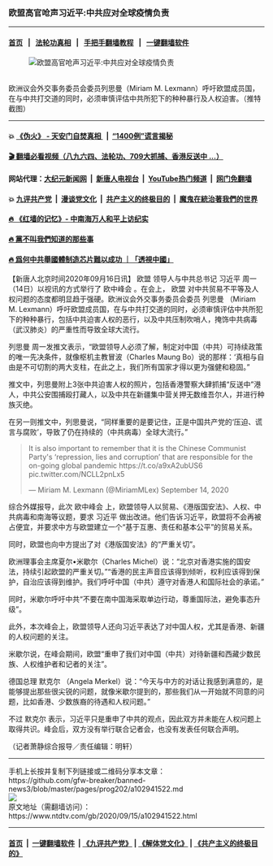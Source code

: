 ### 欧盟高官呛声习近平:中共应对全球疫情负责
------------------------

#### [首页](https://github.com/gfw-breaker/banned-news3/blob/master/README.md) &nbsp;&nbsp;|&nbsp;&nbsp; [法轮功真相](https://github.com/begood0513/basic/blob/master/README.md)  &nbsp;&nbsp;|&nbsp;&nbsp; [手把手翻墙教程](https://github.com/gfw-breaker/guides/wiki)  &nbsp;&nbsp;|&nbsp;&nbsp; [一键翻墙软件](https://github.com/gfw-breaker/nogfw/blob/master/README.md)  



<div><div class="featured_image">
 <figure>
  <img alt="欧盟高官呛声习近平:中共应对全球疫情负责" src="https://i.ntdtv.com/assets/uploads/2020/09/humanrights.jpg"/>
 </figure><br/>
 <span class="caption">
  欧洲议会外交事务委员会委员列思曼（Miriam M. Lexmann）呼吁欧盟成员国，在与中共打交道的同时，必须审慎评估中共所犯下的种种暴行及人权迫害。（推特截图）
 </span>
</div>
</div><hr/>

#### 💥 [《伪火》 - 天安门自焚真相 ](http://158.247.195.190:10000/videos/blog/weihuo.html)&nbsp; |&nbsp; [“1400例”谎言揭秘  ](http://158.247.195.190:10000/videos/blog/jiexi1400.html)

#### [ 🎬  翻墙必看视频（八九六四、法轮功、709大抓捕、香港反送中 ...）](https://github.com/gfw-breaker/links/blob/master/banned.md)

#### 网站代理：[大纪元新闻网](http://158.247.195.190:10080/gb/) &nbsp;|&nbsp; [新唐人电视台](http://158.247.195.190:8808/gb/)  &nbsp;|&nbsp; [YouTube热门频道](http://158.247.195.190/youtube.html) &nbsp;|&nbsp; [网门免翻墙](http://158.247.195.190:11000/show.aspx?name=ogHome)

#### 💥 [九评共产党](http://158.247.195.190:10000/videos/res/jiuping/)&nbsp; |&nbsp; [漫谈党文化](http://158.247.195.190:10000/videos/res/mtdwh/)&nbsp; |&nbsp; [共产主义的终极目的](http://158.247.195.190:10000/videos/res/zjmd/)&nbsp; |&nbsp; [魔鬼在統治著我們的世界](http://158.247.195.190:10000/videos/res/TheSpecter/)  

#### [ 🔥  《红墙的记忆》- 中南海万人和平上访纪实](http://158.247.195.190:10000/videos/news/../legend/index.html)

#### [ 🔥  黨不叫我們知道的那些事](http://158.247.195.190:10000/videos/news/truth02.html)

#### [ 🔥  爲何中共舉國體制造芯片難以成功 ｜「透視中國」](http://158.247.195.190:10000/videos/news/don03.html)

<div><div class="post_content" itemprop="articleBody">
 <p>
  【新唐人北京时间2020年09月16日讯】
  <ok href="https://www.ntdtv.com/gb/欧盟.htm">
   欧盟
  </ok>
  领导人与中共总书记
  <ok href="https://www.ntdtv.com/gb/习近平.htm">
   习近平
  </ok>
  周一（14日）以视讯的方式举行了
  <ok href="https://www.ntdtv.com/gb/欧中峰会.htm">
   欧中峰会
  </ok>
  。在会上，
  <ok href="https://www.ntdtv.com/gb/欧盟.htm">
   欧盟
  </ok>
  对中共贸易不平等及人权问题的态度都明显趋于强硬。欧洲议会外交事务委员会委员
  <ok href="https://www.ntdtv.com/gb/列思曼.htm">
   列思曼
  </ok>
  （Miriam M. Lexmann）呼吁欧盟成员国，在与中共打交道的同时，必须审慎评估中共所犯下的种种暴行，包括中共迫害人权的恶行，以及中共压制吹哨人，掩饰中共病毒（武汉肺炎）的严重性而导致全球大流行。
 </p>
 <p>
  <ok href="https://www.ntdtv.com/gb/列思曼.htm">
   列思曼
  </ok>
  周一发推文表示，“欧盟领导人必须了解，制定对中国（中共）可持续政策的唯一先决条件，就像枢机主教冒波（Charles Maung Bo）说的那样：‘真相与自由是不可切割的两大支柱，在此之上，我们所有国家才得以更为强健和稳固。”
 </p>
 <p>
  推文中，列思曼附上3张中共迫害人权的照片，包括香港警察大肆抓捕“反送中”港人，中共公安围捕殴打藏人，以及中共在新疆集中营关押无数维吾尔人，并进行种族灭绝。
 </p>
 <p>
  在另一则推文中，列思曼说，“同样重要的是要记住，正是中国共产党的‘压迫、谎言与腐败’，导致了仍在持续的（中共病毒）全球大流行。”
 </p>
 <blockquote class="twitter-tweet" data-dnt="true" data-width="500">
  <p dir="ltr" lang="en">
   It is also important to remember that it is the Chinese Communist Party's ‘repression, lies and corruption’ that are responsible for the on-going global pandemic
   <ok href="https://t.co/a9xA2ubUS6">
    https://t.co/a9xA2ubUS6
   </ok>
   <ok href="https://t.co/NCLL2pnLx5">
    pic.twitter.com/NCLL2pnLx5
   </ok>
  </p>
  <p>
   — Miriam M. Lexmann (@MiriamMLex)
   <ok href="https://twitter.com/MiriamMLex/status/1305485026100998148?ref_src=twsrc%5Etfw">
    September 14, 2020
   </ok>
  </p>
 </blockquote>
 <p>
  <script async="" charset="utf-8" src="https://platform.twitter.com/widgets.js">
  </script>
 </p>
 <p>
  <p>
   综合外媒报导，此次
   <ok href="https://www.ntdtv.com/gb/欧中峰会.htm">
    欧中峰会
   </ok>
   上，欧盟领导人以贸易、《港版国安法》、人权、中共病毒和南海等议题，要求
   <ok href="https://www.ntdtv.com/gb/习近平.htm">
    习近平
   </ok>
   做出改进。他们告诉习近平，欧盟将不会再被占便宜，并要求中方与欧盟建立一个“基于互惠、责任和基本公平”的贸易关系。
  </p>
  <p>
   同时，欧盟也向中方提出了对《港版国安法》的“严重关切”。
  </p>
  <p>
   欧洲理事会主席夏尔•米歇尔（Charles Michel）说：“北京对香港实施的国安法，持续引起欧盟的严重关切。”“香港的民主声音应该得到倾听，权利应该得到保护，自治应该得到维护。我们呼吁中国（中共）遵守对香港人和国际社会的承诺。”
  </p>
  <p>
   同时，米歇尔呼吁中共“不要在南中国海采取单边行动，尊重国际法，避免事态升级”。
  </p>
  <p>
   此外，本次峰会上，欧盟领导人还向习近平表达了对中国人权，尤其是香港、新疆的人权问题的关注。
  </p>
  <p>
   米歇尔说，在峰会期间，欧盟“重申了我们对中国（中共）对待新疆和西藏少数民族、人权维护者和记者的关注”。
  </p>
  <p>
   德国总理
   <ok href="https://www.ntdtv.com/gb/默克尔.htm">
    默克尔
   </ok>
   （Angela Merkel）说：“今天与中方的对话让我感到满意的，是能够提出那些很尖锐的问题，就像米歇尔提到的，那些我们从一开始就不同意的问题，比如香港、少数族裔的待遇和人权问题。”
  </p>
  <p>
   不过
   <ok href="https://www.ntdtv.com/gb/默克尔.htm">
    默克尔
   </ok>
   表示，习近平只是重申了中共的观点，因此双方并未能在人权问题上取得共识。峰会后，双方没有举行联合记者会，也没有发表任何联合声明。
  </p>
  <p>
   （记者萧静综合报导／责任编辑：明轩）
  </p>
  <div class="single_ad">
  </div>
 </p>
</div>
</div>
<hr/>
手机上长按并复制下列链接或二维码分享本文章：<br/>
https://github.com/gfw-breaker/banned-news3/blob/master/pages/prog202/a102941522.md <br/>
<a href='https://github.com/gfw-breaker/banned-news3/blob/master/pages/prog202/a102941522.md'><img src='https://github.com/gfw-breaker/banned-news3/blob/master/pages/prog202/a102941522.md.png'/></a> <br/>
原文地址（需翻墙访问）：https://www.ntdtv.com/gb/2020/09/15/a102941522.html


------------------------
#### [首页](https://github.com/gfw-breaker/banned-news3/blob/master/README.md) &nbsp;|&nbsp; [一键翻墙软件](https://github.com/gfw-breaker/nogfw/blob/master/README.md) &nbsp;| [《九评共产党》](https://github.com/gfw-breaker/9ping.md/blob/master/README.md#九评之一评共产党是什么) | [《解体党文化》](https://github.com/gfw-breaker/jtdwh.md/blob/master/README.md) | [《共产主义的终极目的》](https://github.com/gfw-breaker/gczydzjmd.md/blob/master/README.md)


<img src='http://gfw-breaker.win/banned-news3/pages/prog202/a102941522.md' width='0px' height='0px'/>